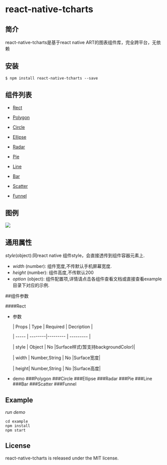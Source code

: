 # react-native-tcharts
## 简介
react-native-tcharts是基于react native ART的图表组件库，完全跨平台，无依赖
## 安装

`$ npm install react-native-tcharts --save`

## 组件列表

- [Rect]()

- [Polygon]()

- [Circle]()

- [Ellipse]()

- [Radar]()

- [Pie]()

- [Line]()

- [Bar]()

- [Scatter]()

- [Funnel]()

## 图例
![](https://raw.githubusercontent.com/laughing001/react-native-tcharts/master/screen_shot/total.jpg)

## 通用属性
 *style*(object):同react native 组件style，会直接透传到组件容器元素上.
* *width* (number): 组件宽度,不传默认手机屏幕宽度.
* *height* (number): 组件高度,不传默认200
* *option* (object): 组件配置项,详情请点击各组件查看文档或直接查看example目录下对应的示例.

##组件参数

####Rect

- 参数


	| Props |   Type  | Required | Decription |

	| ----- | --------|--------- | ---------  |

	| style |  Object |    No    |Surface样式(暂支持backgroundColor)|

	| width |  Number,String |    No    |Surface宽度|

	| height|  Number,String |    No    |Surface高度|

- demo
###Polygon
###Circle
###Ellipse
###Radar
###Pie
###Line
###Bar
###Scatter
###Funnel

## Example

*run demo*

```
cd example
npm install
npm start
```

## License

react-native-tcharts is released under the MIT license.
